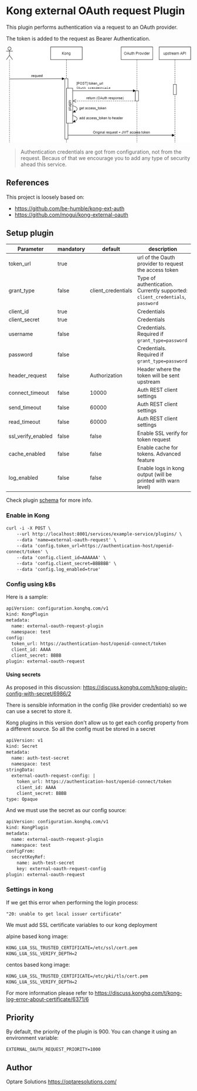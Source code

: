 # Kong external OAuth request Plugin

This plugin performs authentication via a request to an OAuth provider.

The token is added to the request as Bearer Authentication.

![alt Plugin flow](doc/kong-external-oauth-flow.png)

> Authentication credentials are got from configuration, not from the request. Becaus of that we encourage you to add any type of security ahead this service.

## References

This project is loosely based on:
* https://github.com/be-humble/kong-ext-auth
* https://github.com/mogui/kong-external-oauth

## Setup plugin

| Parameter | mandatory | default | description |
| ---  | --- | --- | --- |
| token_url | true |    | url of the Oauth provider to request the access token |
| grant_type | false | client_credentials | Type of authentication. Currently supported: `client_credentials`, `password` |
| client_id | true | | Credentials |
| client_secret | true | | Credentials |
| username | false | | Credentials. Required if `grant_type=password` |
| password | false | | Credentials. Required if `grant_type=password` |
| header_request | false | Authorization | Header where the token will be sent upstream |
| connect_timeout | false | 10000 | Auth REST client settings |
| send_timeout | false | 60000 | Auth REST client settings |
| read_timeout | false | 60000 | Auth REST client settings |
| ssl_verify_enabled | false | false | Enable SSL verify for token request |
| cache_enabled | false | false | Enable cache for tokens. Advanced feature |
| log_enabled | false | false | Enable logs in kong output (will be printed with warn level) |

Check plugin [schema](./kong/plugins/external-oauth-request/schema.lua) for more info.


### Enable in Kong

```
curl -i -X POST \
    --url http://localhost:8001/services/example-service/plugins/ \
    --data 'name=external-oauth-request' \
    --data 'config.token_url=https://authentication-host/openid-connect/token' \
    --data 'config.client_id=AAAAAA' \
    --data 'config.client_secret=BBBBBB' \
    --data 'config.log_enabled=true'
```

### Config using k8s

Here is a sample:
```
apiVersion: configuration.konghq.com/v1
kind: KongPlugin
metadata:
  name: external-oauth-request-plugin
  namespace: test
config:
  token_url: https://authentication-host/openid-connect/token
  client_id: AAAA
  client_secret: BBBB
plugin: external-oauth-request
```

#### Using secrets

As proposed in this discussion: https://discuss.konghq.com/t/kong-plugin-config-with-secret/6986/2

There is sensible information in the config (like provider credentials) so we can use a secret to store it.

Kong plugins in this version don't allow us to get each config property from a different source. So all the config must be stored in a secret
```
apiVersion: v1
kind: Secret
metadata:
  name: auth-test-secret
  namespace: test
stringData:
  external-oauth-request-config: |
    token_url: https://authentication-host/openid-connect/token
    client_id: AAAA
    client_secret: BBBB
type: Opaque
```

And we must use the secret as our config source:
```
apiVersion: configuration.konghq.com/v1
kind: KongPlugin
metadata:
  name: external-oauth-request-plugin
  namespace: test
configFrom:
  secretKeyRef:
    name: auth-test-secret
    key: external-oauth-request-config
plugin: external-oauth-request
```

### Settings in kong

If we get this error when performing the login process:

```
"20: unable to get local issuer certificate"
```

We must add SSL certificate variables to our kong deployment

alpine based kong image:
```
KONG_LUA_SSL_TRUSTED_CERTIFICATE=/etc/ssl/cert.pem
KONG_LUA_SSL_VERIFY_DEPTH=2
```

centos based kong image:
```
KONG_LUA_SSL_TRUSTED_CERTIFICATE=/etc/pki/tls/cert.pem
KONG_LUA_SSL_VERIFY_DEPTH=2
```

For more information please refer to https://discuss.konghq.com/t/kong-log-error-about-certificate/6371/6

## Priority
By default, the priority of the plugin is 900. You can change it using an environment variable:
```
EXTERNAL_OAUTH_REQUEST_PRIORITY=1000
```

## Author

Optare Solutions
https://optaresolutions.com/
